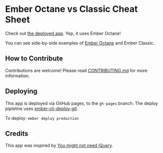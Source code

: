 # Ember Octane vs Classic Cheat Sheet

Check out [the deployed app](https://ember-learn.github.io/ember-octane-vs-classic-cheat-sheet/). Yep, it uses Ember Octane!

You can see side-by-side examples of [Ember Octane](https://emberjs.com/editions/octane) and Ember Classic.


## How to Contribute

Contributions are welcome! Please read [CONTRIBUTING.md](CONTRIBUTING.md) for more information.


## Deploying

This app is deployed via GitHub pages, to the `gh-pages` branch. The deploy pipleline uses [ember-cli-deploy-git](https://github.com/ef4/ember-cli-deploy-git).

To deploy:
`ember deploy production`

## Credits

This app was inspired by [You might not need jQuery](http://youmightnotneedjquery.com/).
